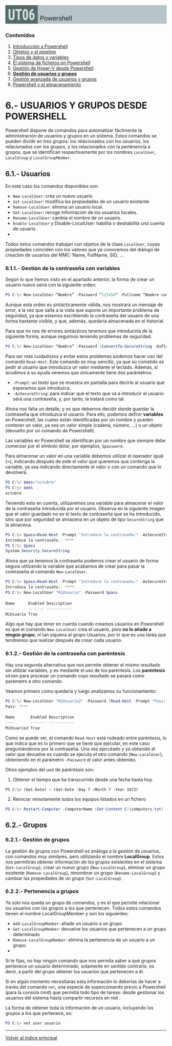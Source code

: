 ![Carátula UT06](imgs/caratula_ut06.png)


### Contenidos

1. [Introducción a Powershell](01_introducción.md)
2. [Objetos y el pipeline](02_pipelines.md)
3. [Tipos de datos y variables](03_tipos_datos_y_variables.md)
4. [El sistema de ficheros en Powershell](04_sistema_ficheros.md)
5. [Gestión de Hyper-V desde Powershell](05_hyperv.md)
6. [**Gestión de usuarios y grupos**](06_usuarios.md)
7. [Gestión avanzada de usuarios y grupos](07_usuarios_avanzado.md)
8. [Powershell y el almacenamiento](08_almacenamiento.md)


# 6.- USUARIOS Y GRUPOS DESDE POWERSHELL

Powershell dispone de comandos para automatizar fácilmente la administración de usuarios y grupos en un sistema. Estos comandos se pueden dividir en tres grupos: los relacionados con los usuarios, los relacionados con los grupos, y los relacionados con la pertenencia a grupos, que se identifican respectivamente por los nombres `LocalUser`, `LocalGroup` y `LocalGroupMember`.

## 6.1.- Usuarios

En este caso los comandos disponibles son:

- `New-LocalUser`: crea un nuevo usuario.
- `Set-LocalUser`: modifica las propiedades de un usuario existente.
- `Remove-LocalUser`: elimina un usuario local.
- `Get-LocalUser`: recoge información de los usuarios locales.
- `Rename-LocalUser`: cambia el nombre de un usuario.
- `Enable-LocalUser` y Disable-LocalUser: habilita o deshabilita una cuenta de usuario.
- 
Todos estos comandos trabajan con objetos de la clase `LocalUser`, cuyas propiedades coinciden con los valores que ya conocemos del diálogo de creación de usuarios del MMC: Name, FullName, SID, …


### 6.1.1.- Gestión de la contraseña con variables

Según lo que hemos visto en el apartado anterior, la forma de crear un usuario nuevo sería con la siguiente orden:

```powershell
PS C:\> New-LocalUser “Nombre” -Password “123456” -Fullname “Nombre complete” -Description “Descripción”
```

Aunque esta orden es sintácticamente válida, nos mostrará un mensaje de error, a la vez que salta a la vista que supone un importante problema de seguridad, ya que estamos escribiendo la contraseña del usuario de una forma bastante visible, y que, además, quedaría almacenada en el historial.

Para que no nos de errores sintácticos tenemos que introducirla de la siguiente forma, aunque seguimos teniendo problemas de seguridad.

```powershell
PS C:\> New-LocalUser “Nombre” -Password (ConvertTo-SecureString -AsPlainText -String “paso” -force) -Fullname “Nombre complete” -Description “Descripción”
```

Para ser más cuidadosos y evitar estos problemas podemos hacer uso del comando `Read-Host`. Este comando es muy sencillo, ya que su cometido es pedir al usuario que introduzca un valor mediante el teclado. Además, si acudimos a su ayuda veremos que únicamente tiene dos parámetros:

- `-Prompt`: un texto que se muestra en pantalla para decirle al usuario qué esperamos que introduzca.
- `-AsSecureString`: para indicar que el texto que va a introducir el usuario será una contraseña, y, por tanto, la tratará como tal.
  
Ahora nos falta un detalle, y es que debemos decidir donde guardar la contraseña que introduzca el usuario. Para ello, podemos definir **variables** en Powershell, las cuales están identificadas por un nombre y pueden contener un valor, ya sea un valor simple (cadena, número, …) o un objeto (devuelto por un comando de Powershell).

Las variables en Powershell se identifican por un nombre que siempre debe comenzar por el símbolo dólar, por ejemplos, `$password`.

Para almacenar un valor en una variable debemos utilizar el operador igual (=), indicando después de este el valor que queremos que contenga la variable, ya sea indicando directamente el valor o con un comando que lo devolverá. 

```powershell
PS C:\> $mes="octubre"
PS C:\> $mes
octubre
```
 
Teniendo esto en cuenta, utilizaremos una variable para almacenar el valor de la contraseña introducida por el usuario. Observa en la siguiente imagen que el valor guardado no es el texto de contraseña que se ha introducido, sino que por seguridad se almacena en un objeto de tipo `SecureString` que la almacena.

```powershell
PS C:\> $pass=Read-Host -Prompt "Introduce la contraseña:" -AsSecureString
Introduce la contraseña:: ****
PS C:\> $pass
System.Security.SecureString
```
 
Ahora que ya tenemos la contraseña podemos crear el usuario de forma segura utilizando la variable que acabamos de crear para pasar la contraseña al comando `New-LocalUser`.

```powershell
PS C:\> $pass=Read-Host -Prompt "Introduce la contraseña:" -AsSecureString
Introduce la contraseña:: ****
PS C:\> New-LocalUser "MiUsuario" -Password $pass

Name      Enabled Description
----      ------- -----------
MiUsuario True
```
 
Algo que hay que tener en cuenta cuando creamos usuarios en Powershell es que el comando `New-LocalUser` crea el usuario, pero **no lo añade a ningún grupo**, ni tan siquiera al grupo Usuarios, por lo que es una tarea que tendremos que realizar después de crear cada usuario.


### 6.1.2.- Gestión de la contraseña con paréntesis

Hay una segunda alternativa que nos permite obtener el mismo resultado sin utilizar variables, y es mediante el uso de los paréntesis. Los **paréntesis** sirven para procesar un comando cuyo resultado se pasará como parámetro a otro comando.

Veamos primero como quedaría y luego analizamos su funcionamiento:

```powershell
PS C:\> New-LocalUser "MiUsuario2" -Password (Read-Host -Prompt "Pass:" -AsSecureString)
Pass: ****

Name       Enabled Description
----       ------- -----------
MiUsuario2 True

```

Como se puede ver, el comando `Read-Host` está rodeado entre paréntesis, lo que indica que es lo primero que se tiene que ejecutar, en este caso preguntándonos por la contraseña. Una vez ejecutado y ya obtenido el valor que devuelve es cuando se ejecuta el otro comando (`New-LocalUser`), obteniendo en el parámetro `-Password` el valor antes obtenido.

Otros ejemplos del uso de paréntesis son:

1.	Obtener el tiempo que ha transcurrido desde una fecha hasta hoy.

```powersell
PS C:\> (Get-Date) – (Get-Date -Day 7 –Month 7 -Year 1973)
```

2.	Reiniciar remotamente todos los equipos listados en un fichero

```powershell
PS C:\> Restart-Computer -ComputerName (Get-Content C:\computers.txt) -Force
```


## 6.2.- Grupos

### 6.2.1.- Gestión de grupos

La gestión de grupos con Powershell es análoga a la gestión de usuarios, con comandos muy similares, pero utilizando el nombre **LocalGroup**. Estos nos permitirán obtener información de los grupos existentes en el sistema (`Get-LocalGroup`), crear un nuevo grupo (`New-LocalGroup`), eliminar un grupo existente (`Remove-LocalGroup`), renombrar un grupo (`Rename-LocalGroup`) y cambiar las propiedades de un grupo (`Set-LocalGroup`).

### 6.2.2.- Pertenencia a grupos

Ya solo nos queda un grupo de comandos, y es el que permite relacionar los usuarios con los grupos a los que pertenecen. Todos estos comandos tienen el nombre LocalGroupMember y son los siguientes:

- `Add-LocalGroupMember`: añade un usuario a un grupo
- `Get-LocalGroupMember`: devuelve los usuarios que pertenecen a un grupo determinado
- `Remove-LocalGroupMember`: elimina la pertenencia de un usuario a un grupo.
- 
Si te fijas, no hay ningún comando que nos permita saber a qué grupos pertenece un usuario determinado, solamente en sentido contrario, es decir, a partir del grupo obtener los usuarios que pertenecen a él.

Si en algún momento necesitaras esta información lo deberías de hacer a través del comando `net`, una especie de supercomando previo a Powershell (para la consola cmd) que permitía todo tipo de tareas: desde gestionar los usuarios del sistema hasta compartir recursos en red .

La forma de obtener toda la información de un usuario, incluyendo los grupos a los que pertenece, es:

```powershell
PS C:\> net user usuario
```


***
[Volver al índice principal](index_UT06.md)
